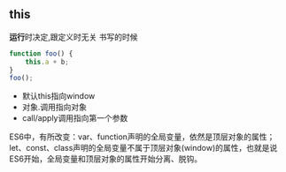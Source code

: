 ## this
**运行**时决定,跟定义时无关
书写的时候
```js
function foo() {
    this.a + b;
}
foo();
```
- 默认this指向window
- 对象.调用指向对象
- call/apply调用指向第一个参数

ES6中，有所改变：var、function声明的全局变量，依然是顶层对象的属性；let、const、class声明的全局变量不属于顶层对象(window)的属性，也就是说ES6开始，全局变量和顶层对象的属性开始分离、脱钩。